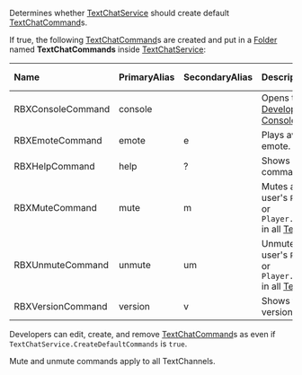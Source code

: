 Determines whether [TextChatService](https://create.roblox.com/docs/reference/engine/classes/TextChatService) should create default
[TextChatCommand](https://create.roblox.com/docs/reference/engine/classes/TextChatCommand)s.

If true, the following [TextChatCommand](https://create.roblox.com/docs/reference/engine/classes/TextChatCommand)s are created and put in a
[Folder](https://create.roblox.com/docs/reference/engine/classes/Folder) named **TextChatCommands** inside [TextChatService](https://create.roblox.com/docs/reference/engine/classes/TextChatService):

| Name              | PrimaryAlias | SecondaryAlias | Description                                                                                   | Usage Example  |
| :---------------- | :----------- | :------------- | :-------------------------------------------------------------------------------------------- | :------------- |
| RBXConsoleCommand | console      |                | Opens the [Developer Console](https://developer.roblox.com/en-us/articles/Developer-Console). | `\console`     |
| RBXEmoteCommand   | emote        | e              | Plays avatar emote.                                                                           | `\e dance`     |
| RBXHelpCommand    | help         | ?              | Shows a list of chat commands.                                                                | `\help`        |
| RBXMuteCommand    | mute         | m              | Mutes a user by user's `Player.Name` or `Player.DisplayName` in all [TextChannel](https://create.roblox.com/docs/reference/engine/classes/TextChannel)s.           | `\m Username`  |
| RBXUnmuteCommand  | unmute       | um             | Unmutes a user by user's `Player.Name` or `Player.DisplayName` in all [TextChannel](https://create.roblox.com/docs/reference/engine/classes/TextChannel)s.         | `\um Username` |
| RBXVersionCommand | version      | v              | Shows the chat version.                                                                       | `\version`     |

Developers can edit, create, and remove [TextChatCommand](https://create.roblox.com/docs/reference/engine/classes/TextChatCommand)s as even if
`TextChatService.CreateDefaultCommands` is `true`.

Mute and unmute commands apply to all TextChannels.
